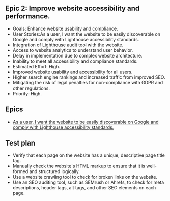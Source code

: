 ## Epic 2: Improve website accessibility and performance.

* Goals: Enhance website usability and compliance.
* User Stories:As a user, I want the website to be easily discoverable on Google and comply with Lighthouse accessibility standards.
* Integration of Lighthouse audit tool with the website.
* Access to website analytics to understand user behavior.
* Delay in implementation due to complex website architecture.
* Inability to meet all accessibility and compliance standards.
* Estimated Effort: High.
* Improved website usability and accessibility for all users.
* Higher search engine rankings and increased traffic from improved SEO.
* Mitigating the risk of legal penalties for non-compliance with GDPR and other regulations.
* Priority: High.

## Epics
* [As a user, I want the website to be easily discoverable on Google and comply with Lighthouse accessibility standards.](stories/story_1.2.1.md)

## Test plan
* Verify that each page on the website has a unique, descriptive page title tag.
* Manually check the website's HTML markup to ensure that it is well-formed and structured logically.
* Use a website crawling tool to check for broken links on the website.
* Use an SEO auditing tool, such as SEMrush or Ahrefs, to check for meta descriptions, header tags, alt tags, and other SEO elements on each page.
